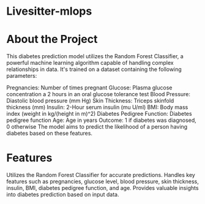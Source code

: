 # Livesitter-mlops

# About the Project
This diabetes prediction model utilizes the Random Forest Classifier, a powerful machine learning algorithm capable of handling complex relationships in data. It's trained on a dataset containing the following parameters:

Pregnancies: Number of times pregnant
Glucose: Plasma glucose concentration a 2 hours in an oral glucose tolerance test
Blood Pressure: Diastolic blood pressure (mm Hg)
Skin Thickness: Triceps skinfold thickness (mm)
Insulin: 2-Hour serum insulin (mu U/ml)
BMI: Body mass index (weight in kg/(height in m)^2)
Diabetes Pedigree Function: Diabetes pedigree function
Age: Age in years
Outcome: 1 if diabetes was diagnosed, 0 otherwise
The model aims to predict the likelihood of a person having diabetes based on these features.



# Features

Utilizes the Random Forest Classifier for accurate predictions.
Handles key features such as pregnancies, glucose level, blood pressure, skin thickness, insulin, BMI, diabetes pedigree function, and age.
Provides valuable insights into diabetes prediction based on input data.


